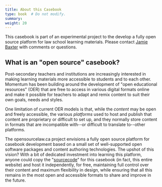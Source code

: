 ```yaml
---
title: About this Casebook
type: book  # Do not modify.
summary: 
weight: 20
---
```


This casebook is part of an experimental project to the develop a fully open source platform for law school learning materials. Please contact [Jamie Baxter](mailto:jamie.baxter@dal.ca) with comments or questions.

## What is an "open source" casebook?

Post-secondary teachers and institutions are increasingly interested in making learning materials more accessible to students and to each other. Momentum has been building around the development of "open educational resources" (OER) that are free to access in various digital formats online and make it possible for teachers to adapt and remix content to suit their own goals, needs and styles.

One limitation of current OER models is that, while the *content* may be open and freely accessible, the various *platforms* used to host and publish that content are proprietary or difficult to set up, and they normally store content in formats that are incompatible with--or difficult to translate to--other platforms. 

The opensourcelaw.ca project envisions a fully open source platform for casebook development based on a small set of well-supported open software packages and content authoring technologies. The upshot of this vision? With a bit of dedicated investment into learning this platform, anyone could copy the "[sourcecode]((https://github.com/radish-es/opensourcelaw) )" for this casebook (in fact, this entire website) and host it independently, for free, maintaining full control over their content and maximum flexibility in design, while ensuring that all this remains in the most open and accessible formats to share and improve in the future. 